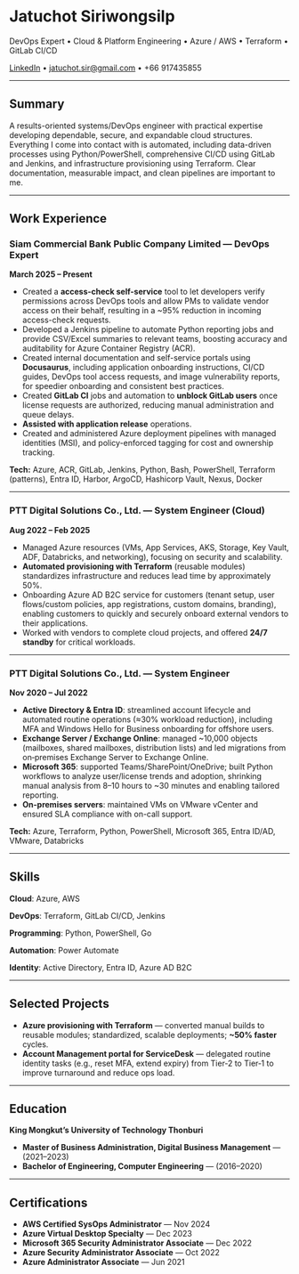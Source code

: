 # Jatuchot Siriwongsilp

DevOps Expert • Cloud & Platform Engineering • Azure / AWS • Terraform • GitLab CI/CD

[LinkedIn](https://www.linkedin.com/in/jatuchot-s) • [jatuchot.sir@gmail.com](mailto:jatuchot.sir@gmail.com) • +66 917435855

---

## Summary

A results-oriented systems/DevOps engineer with practical expertise developing dependable, secure, and expandable cloud structures. Everything I come into contact with is automated, including data-driven processes using Python/PowerShell, comprehensive CI/CD using GitLab and Jenkins, and infrastructure provisioning using Terraform. Clear documentation, measurable impact, and clean pipelines are important to me.

---

## Work Experience

### Siam Commercial Bank Public Company Limited — **DevOps Expert**

**March 2025 – Present**

* Created a **access-check self-service** tool to let developers verify permissions across DevOps tools and allow PMs to validate vendor access on their behalf, resulting in a ~95% reduction in incoming access-check requests.
* Developed a Jenkins pipeline to automate Python reporting jobs and provide CSV/Excel summaries to relevant teams, boosting accuracy and auditability for Azure Container Registry (ACR).
* Created internal documentation and self-service portals using **Docusaurus**, including application onboarding instructions, CI/CD guides, DevOps tool access requests, and image vulnerability reports, for speedier onboarding and consistent best practices.
* Created **GitLab CI** jobs and automation to **unblock GitLab users** once license requests are authorized, reducing manual administration and queue delays.
* **Assisted with application release** operations.
* Created and administered Azure deployment pipelines with managed identities (MSI), and policy-enforced tagging for cost and ownership tracking.

**Tech:** Azure, ACR, GitLab, Jenkins, Python, Bash, PowerShell, Terraform (patterns), Entra ID, Harbor, ArgoCD, Hashicorp Vault, Nexus, Docker

---

### PTT Digital Solutions Co., Ltd. — **System Engineer (Cloud)**

**Aug 2022 – Feb 2025**

* Managed Azure resources (VMs, App Services, AKS, Storage, Key Vault, ADF, Databricks, and networking), focusing on security and scalability.
* **Automated provisioning with Terraform** (reusable modules) standardizes infrastructure and reduces lead time by approximately 50%.
* Onboarding Azure AD B2C service for customers (tenant setup, user flows/custom policies, app registrations, custom domains, branding), enabling customers to quickly and securely onboard external vendors to their applications.
* Worked with vendors to complete cloud projects, and offered **24/7 standby** for critical workloads.

---

### PTT Digital Solutions Co., Ltd. — **System Engineer**

**Nov 2020 – Jul 2022**

* **Active Directory & Entra ID**: streamlined account lifecycle and automated routine operations (≈30% workload reduction), including MFA and Windows Hello for Business onboarding for offshore users.
* **Exchange Server / Exchange Online**: managed ~10,000 objects (mailboxes, shared mailboxes, distribution lists) and led migrations from on‑premises Exchange Server to Exchange Online.
* **Microsoft 365**: supported Teams/SharePoint/OneDrive; built Python workflows to analyze user/license trends and adoption, shrinking manual analysis from 8–10 hours to ~30 minutes and enabling tailored reporting.
* **On-premises servers**: maintained VMs on VMware vCenter and ensured SLA compliance with on-call support.

**Tech:** Azure, Terraform, Python, PowerShell, Microsoft 365, Entra ID/AD, VMware, Databricks

---

## Skills

**Cloud**: Azure, AWS

**DevOps**: Terraform, GitLab CI/CD, Jenkins

**Programming**: Python, PowerShell, Go

**Automation**: Power Automate

**Identity**: Active Directory, Entra ID, Azure AD B2C

---

## Selected Projects

* **Azure provisioning with Terraform** — converted manual builds to reusable modules; standardized, scalable deployments; **~50% faster** cycles.
* **Account Management portal for ServiceDesk** — delegated routine identity tasks (e.g., reset MFA, extend expiry) from Tier‑2 to Tier‑1 to improve turnaround and reduce ops load.

---

## Education

**King Mongkut’s University of Technology Thonburi**
* **Master of Business Administration, Digital Business Management** — (2021–2023)
* **Bachelor of Engineering, Computer Engineering** — (2016–2020)

---

## Certifications

* **AWS Certified SysOps Administrator** — Nov 2024
* **Azure Virtual Desktop Specialty** — Dec 2023
* **Microsoft 365 Security Administrator Associate** — Dec 2022
* **Azure Security Administrator Associate** — Oct 2022
* **Azure Administrator Associate** — Jun 2021
